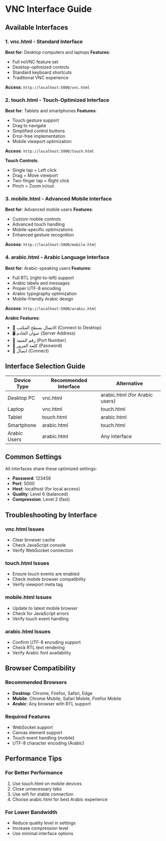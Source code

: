 # VNC Interface Guide

## Available Interfaces

### 1. vnc.html - Standard Interface
**Best for**: Desktop computers and laptops
**Features**:
- Full noVNC feature set
- Desktop-optimized controls
- Standard keyboard shortcuts
- Traditional VNC experience

**Access**: `http://localhost:5000/vnc.html`

### 2. touch.html - Touch-Optimized Interface  
**Best for**: Tablets and smartphones
**Features**:
- Touch gesture support
- Drag to navigate
- Simplified control buttons
- Error-free implementation
- Mobile viewport optimization

**Access**: `http://localhost:5000/touch.html`

**Touch Controls**:
- Single tap = Left click
- Drag = Move viewport
- Two-finger tap = Right click
- Pinch = Zoom in/out

### 3. mobile.html - Advanced Mobile Interface
**Best for**: Advanced mobile users
**Features**:
- Custom mobile controls
- Advanced touch handling
- Mobile-specific optimizations
- Enhanced gesture recognition

**Access**: `http://localhost:5000/mobile.html`

### 4. arabic.html - Arabic Language Interface
**Best for**: Arabic-speaking users
**Features**:
- Full RTL (right-to-left) support
- Arabic labels and messages
- Proper UTF-8 encoding
- Arabic typography optimization
- Mobile-friendly Arabic design

**Access**: `http://localhost:5000/arabic.html`

**Arabic Features**:
- 🔗 الاتصال بسطح المكتب (Connect to Desktop)
- 🖥️ عنوان الخادم (Server Address)
- 🔌 رقم المنفذ (Port Number)
- 🔐 كلمة المرور (Password) 
- 🚀 اتصال (Connect)

## Interface Selection Guide

| Device Type | Recommended Interface | Alternative |
|-------------|----------------------|-------------|
| Desktop PC | vnc.html | arabic.html (for Arabic users) |
| Laptop | vnc.html | touch.html |
| Tablet | touch.html | arabic.html |
| Smartphone | arabic.html | touch.html |
| Arabic Users | arabic.html | Any interface |

## Common Settings

All interfaces share these optimized settings:
- **Password**: 123456
- **Port**: 5000  
- **Host**: localhost (for local access)
- **Quality**: Level 6 (balanced)
- **Compression**: Level 2 (fast)

## Troubleshooting by Interface

### vnc.html Issues
- Clear browser cache
- Check JavaScript console
- Verify WebSocket connection

### touch.html Issues  
- Ensure touch events are enabled
- Check mobile browser compatibility
- Verify viewport meta tag

### mobile.html Issues
- Update to latest mobile browser
- Check for JavaScript errors
- Verify touch event handling

### arabic.html Issues
- Confirm UTF-8 encoding support
- Check RTL text rendering
- Verify Arabic font availability

## Browser Compatibility

### Recommended Browsers
- **Desktop**: Chrome, Firefox, Safari, Edge
- **Mobile**: Chrome Mobile, Safari Mobile, Firefox Mobile
- **Arabic**: Any browser with RTL support

### Required Features
- WebSocket support
- Canvas element support
- Touch event handling (mobile)
- UTF-8 character encoding (Arabic)

## Performance Tips

### For Better Performance
1. Use touch.html on mobile devices
2. Close unnecessary tabs
3. Use wifi for stable connection
4. Choose arabic.html for best Arabic experience

### For Lower Bandwidth
- Reduce quality level in settings
- Increase compression level
- Use minimal interface options